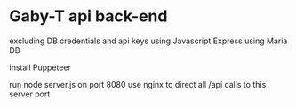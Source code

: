 # Gaby-T api back-end

excluding DB credentials and api keys
using Javascript Express
using Maria DB

install Puppeteer

run node server.js on port 8080
use nginx to direct all /api calls to this server port